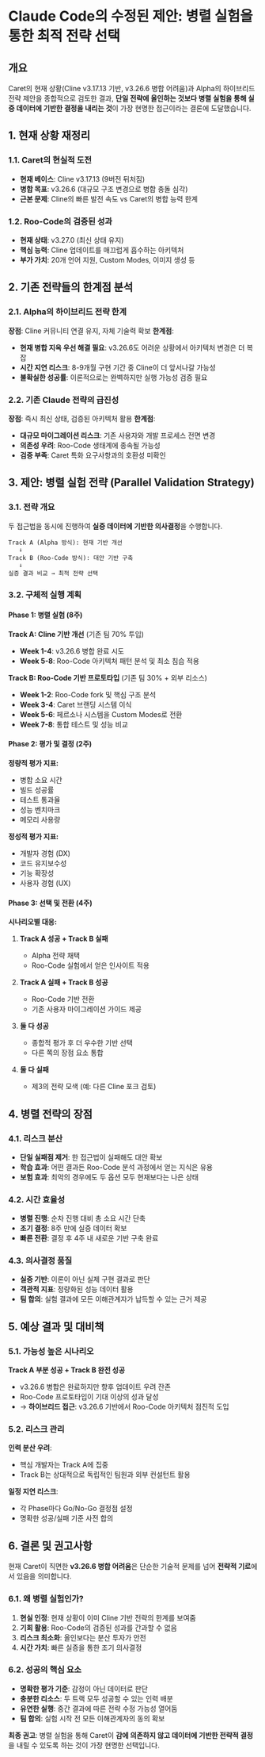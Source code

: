 # Claude Code의 수정된 제안: 병렬 실험을 통한 최적 전략 선택

## 개요

Caret의 현재 상황(Cline v3.17.13 기반, v3.26.6 병합 어려움)과 Alpha의 하이브리드 전략 제안을 종합적으로 검토한 결과, **단일 전략에 올인하는 것보다 병렬 실험을 통해 실증 데이터에 기반한 결정을 내리는 것**이 가장 현명한 접근이라는 결론에 도달했습니다.

## 1. 현재 상황 재정리

### 1.1. Caret의 현실적 도전
- **현재 베이스**: Cline v3.17.13 (9버전 뒤처짐)
- **병합 목표**: v3.26.6 (대규모 구조 변경으로 병합 충돌 심각)
- **근본 문제**: Cline의 빠른 발전 속도 vs Caret의 병합 능력 한계

### 1.2. Roo-Code의 검증된 성과
- **현재 상태**: v3.27.0 (최신 상태 유지)
- **핵심 능력**: Cline 업데이트를 매끄럽게 흡수하는 아키텍처
- **부가 가치**: 20개 언어 지원, Custom Modes, 이미지 생성 등

## 2. 기존 전략들의 한계점 분석

### 2.1. Alpha의 하이브리드 전략 한계
**장점**: Cline 커뮤니티 연결 유지, 자체 기술력 확보
**한계점**:
- **현재 병합 지옥 우선 해결 필요**: v3.26.6도 어려운 상황에서 아키텍처 변경은 더 복잡
- **시간 지연 리스크**: 8-9개월 구현 기간 중 Cline이 더 앞서나갈 가능성
- **불확실한 성공률**: 이론적으로는 완벽하지만 실행 가능성 검증 필요

### 2.2. 기존 Claude 전략의 급진성
**장점**: 즉시 최신 상태, 검증된 아키텍처 활용
**한계점**:
- **대규모 마이그레이션 리스크**: 기존 사용자와 개발 프로세스 전면 변경
- **의존성 우려**: Roo-Code 생태계에 종속될 가능성
- **검증 부족**: Caret 특화 요구사항과의 호환성 미확인

## 3. 제안: 병렬 실험 전략 (Parallel Validation Strategy)

### 3.1. 전략 개요
두 접근법을 동시에 진행하여 **실증 데이터에 기반한 의사결정**을 수행합니다.

```
Track A (Alpha 방식): 현재 기반 개선
   ↓
Track B (Roo-Code 방식): 대안 기반 구축
   ↓
실증 결과 비교 → 최적 전략 선택
```

### 3.2. 구체적 실행 계획

#### **Phase 1: 병렬 실험 (8주)**

**Track A: Cline 기반 개선** (기존 팀 70% 투입)
- **Week 1-4**: v3.26.6 병합 완료 시도
- **Week 5-8**: Roo-Code 아키텍처 패턴 분석 및 최소 침습 적용

**Track B: Roo-Code 기반 프로토타입** (기존 팀 30% + 외부 리소스)
- **Week 1-2**: Roo-Code fork 및 핵심 구조 분석
- **Week 3-4**: Caret 브랜딩 시스템 이식
- **Week 5-6**: 페르소나 시스템을 Custom Modes로 전환
- **Week 7-8**: 통합 테스트 및 성능 비교

#### **Phase 2: 평가 및 결정 (2주)**

**정량적 평가 지표:**
- 병합 소요 시간
- 빌드 성공률
- 테스트 통과율
- 성능 벤치마크
- 메모리 사용량

**정성적 평가 지표:**
- 개발자 경험 (DX)
- 코드 유지보수성
- 기능 확장성
- 사용자 경험 (UX)

#### **Phase 3: 선택 및 전환 (4주)**

**시나리오별 대응:**

1. **Track A 성공 + Track B 실패**
   - Alpha 전략 채택
   - Roo-Code 실험에서 얻은 인사이트 적용

2. **Track A 실패 + Track B 성공**
   - Roo-Code 기반 전환
   - 기존 사용자 마이그레이션 가이드 제공

3. **둘 다 성공**
   - 종합적 평가 후 더 우수한 기반 선택
   - 다른 쪽의 장점 요소 통합

4. **둘 다 실패**
   - 제3의 전략 모색 (예: 다른 Cline 포크 검토)

## 4. 병렬 전략의 장점

### 4.1. 리스크 분산
- **단일 실패점 제거**: 한 접근법이 실패해도 대안 확보
- **학습 효과**: 어떤 결과든 Roo-Code 분석 과정에서 얻는 지식은 유용
- **보험 효과**: 최악의 경우에도 두 옵션 모두 현재보다는 나은 상태

### 4.2. 시간 효율성
- **병렬 진행**: 순차 진행 대비 총 소요 시간 단축
- **조기 결정**: 8주 만에 실증 데이터 확보
- **빠른 전환**: 결정 후 4주 내 새로운 기반 구축 완료

### 4.3. 의사결정 품질
- **실증 기반**: 이론이 아닌 실제 구현 결과로 판단
- **객관적 지표**: 정량화된 성능 데이터 활용
- **팀 합의**: 실험 결과에 모든 이해관계자가 납득할 수 있는 근거 제공

## 5. 예상 결과 및 대비책

### 5.1. 가능성 높은 시나리오
**Track A 부분 성공 + Track B 완전 성공**
- v3.26.6 병합은 완료하지만 향후 업데이트 우려 잔존
- Roo-Code 프로토타입이 기대 이상의 성과 달성
- → **하이브리드 접근**: v3.26.6 기반에서 Roo-Code 아키텍처 점진적 도입

### 5.2. 리스크 관리
**인력 분산 우려**:
- 핵심 개발자는 Track A에 집중
- Track B는 상대적으로 독립적인 팀원과 외부 컨설턴트 활용

**일정 지연 리스크**:
- 각 Phase마다 Go/No-Go 결정점 설정
- 명확한 성공/실패 기준 사전 합의

## 6. 결론 및 권고사항

현재 Caret이 직면한 **v3.26.6 병합 어려움**은 단순한 기술적 문제를 넘어 **전략적 기로**에 서 있음을 의미합니다. 

### 6.1. 왜 병렬 실험인가?

1. **현실 인정**: 현재 상황이 이미 Cline 기반 전략의 한계를 보여줌
2. **기회 활용**: Roo-Code의 검증된 성과를 간과할 수 없음  
3. **리스크 최소화**: 올인보다는 분산 투자가 안전
4. **시간 가치**: 빠른 실증을 통한 조기 의사결정

### 6.2. 성공의 핵심 요소

- **명확한 평가 기준**: 감정이 아닌 데이터로 판단
- **충분한 리소스**: 두 트랙 모두 성공할 수 있는 인력 배분
- **유연한 실행**: 중간 결과에 따른 전략 수정 가능성 열어둠
- **팀 합의**: 실험 시작 전 모든 이해관계자의 동의 확보

**최종 권고**: 병렬 실험을 통해 Caret이 **감에 의존하지 않고 데이터에 기반한 전략적 결정**을 내릴 수 있도록 하는 것이 가장 현명한 선택입니다.